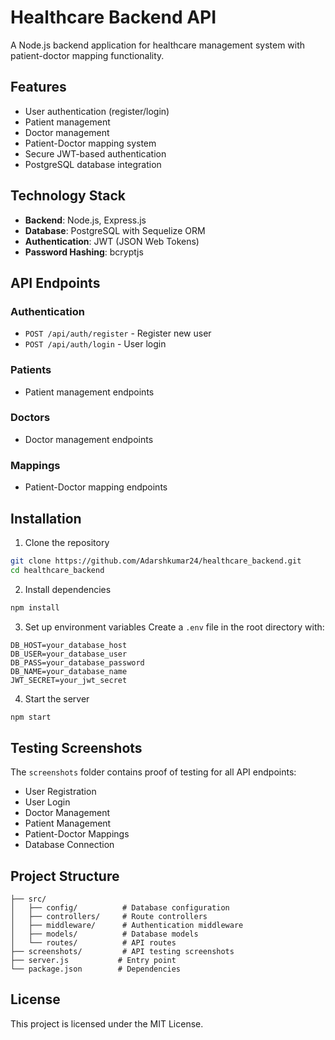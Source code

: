 # Healthcare Backend API

A Node.js backend application for healthcare management system with patient-doctor mapping functionality.

## Features

- User authentication (register/login)
- Patient management
- Doctor management  
- Patient-Doctor mapping system
- Secure JWT-based authentication
- PostgreSQL database integration

## Technology Stack

- **Backend**: Node.js, Express.js
- **Database**: PostgreSQL with Sequelize ORM
- **Authentication**: JWT (JSON Web Tokens)
- **Password Hashing**: bcryptjs

## API Endpoints

### Authentication
- `POST /api/auth/register` - Register new user
- `POST /api/auth/login` - User login

### Patients
- Patient management endpoints

### Doctors  
- Doctor management endpoints

### Mappings
- Patient-Doctor mapping endpoints

## Installation

1. Clone the repository
```bash
git clone https://github.com/Adarshkumar24/healthcare_backend.git
cd healthcare_backend
```

2. Install dependencies
```bash
npm install
```

3. Set up environment variables
Create a `.env` file in the root directory with:
```
DB_HOST=your_database_host
DB_USER=your_database_user
DB_PASS=your_database_password
DB_NAME=your_database_name
JWT_SECRET=your_jwt_secret
```

4. Start the server
```bash
npm start
```

## Testing Screenshots

The `screenshots` folder contains proof of testing for all API endpoints:

- User Registration
- User Login  
- Doctor Management
- Patient Management
- Patient-Doctor Mappings
- Database Connection

## Project Structure

```
├── src/
│   ├── config/          # Database configuration
│   ├── controllers/     # Route controllers
│   ├── middleware/      # Authentication middleware
│   ├── models/          # Database models
│   └── routes/          # API routes
├── screenshots/         # API testing screenshots
├── server.js           # Entry point
└── package.json        # Dependencies
```

## License

This project is licensed under the MIT License.
